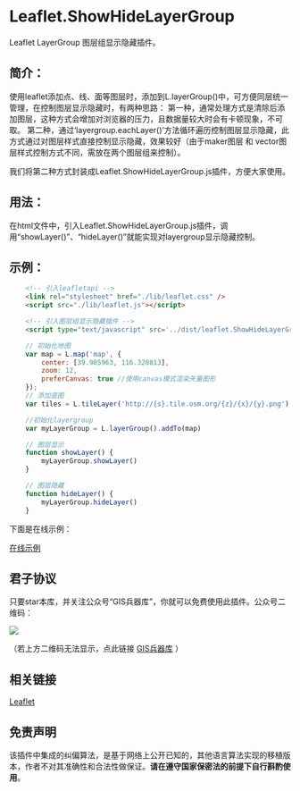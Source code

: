 # Leaflet.ShowHideLayerGroup
Leaflet LayerGroup 图层组显示隐藏插件。

## 简介：

使用leaflet添加点、线、面等图层时，添加到L.layerGroup()中，可方便同层统一管理，在控制图层显示隐藏时，有两种思路：
第一种，通常处理方式是清除后添加图层，这种方式会增加对浏览器的压力，且数据量较大时会有卡顿现象，不可取。
第二种，通过‘layergroup.eachLayer()’方法循环遍历控制图层显示隐藏，此方式通过对图层样式直接控制显示隐藏，效果较好（由于maker图层 和 vector图层样式控制方式不同，需放在两个图层组来控制）。

我们将第二种方式封装成Leaflet.ShowHideLayerGroup.js插件，方便大家使用。

## 用法：

在html文件中，引入Leaflet.ShowHideLayerGroup.js插件，调用“showLayer()”、“hideLayer()”就能实现对layergroup显示隐藏控制。

## 示例：

~~~ html
    <!-- 引入leafletapi -->
    <link rel="stylesheet" href="./lib/leaflet.css" />
    <script src="./lib/leaflet.js"></script>

    <!-- 引入图层组显示隐藏插件 -->
    <script type="text/javascript" src='../dist/leaflet.ShowHideLayerGroup.min.js'></script>
~~~

~~~ js
	// 初始化地图
    var map = L.map('map', {
        center: [39.905963, 116.320813],
        zoom: 12,
        preferCanvas: true //使用canvas模式渲染矢量图形 
    });
    // 添加底图
    var tiles = L.tileLayer('http://{s}.tile.osm.org/{z}/{x}/{y}.png').addTo(map);

	//初始化layergroup
	var myLayerGroup = L.layerGroup().addTo(map)

    // 图层显示
    function showLayer() {
        myLayerGroup.showLayer()
    }

    // 图层隐藏
    function hideLayer() {
        myLayerGroup.hideLayer()
    }
~~~

下面是在线示例：

[在线示例](http://gisarmory.xyz/Leaflet.ShowHideLayerGroup/examples/index.html)



## 君子协议
只要star本库，并关注公众号“GIS兵器库”，你就可以免费使用此插件。公众号二维码：

![](http://blogimage.gisarmory.xyz/20200923063756.png)

（若上方二维码无法显示，点此链接 [GIS兵器库](http://blogimage.gisarmory.xyz/20200923063756.png) ）

## 相关链接

[Leaflet](https://leafletjs.com/index.html)

## 免责声明

该插件中集成的纠偏算法，是基于网络上公开已知的，其他语言算法实现的移植版本，作者不对其准确性和合法性做保证。**请在遵守国家保密法的前提下自行斟酌使用**。
